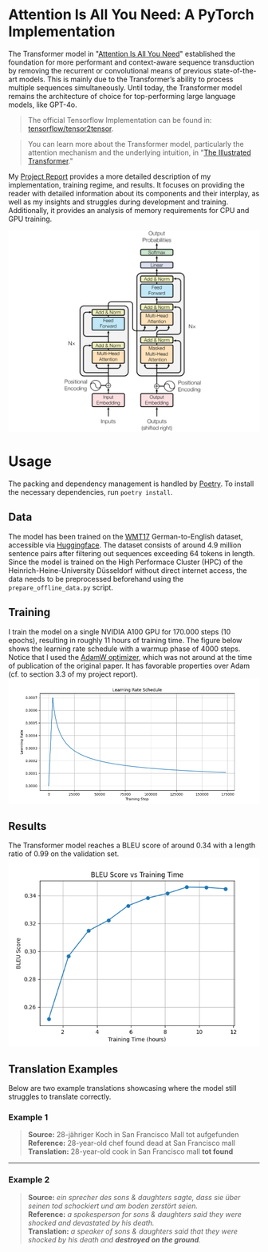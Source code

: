 # Attention Is All You Need: A PyTorch Implementation

The Transformer model in "[Attention Is All You Need](https://arxiv.org/abs/1706.03762)" established the foundation for more performant and context-aware sequence transduction by removing the recurrent or convolutional means of previous state-of-the-art models. 
This is mainly due to the Transformer’s ability to process multiple sequences simultaneously. 
Until today, the Transformer model remains the architecture of choice for top-performing large language models, like GPT-4o.

> The official Tensorflow Implementation can be found in: [tensorflow/tensor2tensor](https://github.com/tensorflow/tensor2tensor/blob/master/tensor2tensor/models/transformer.py).

> You can learn more about the Transformer model, particularly the attention mechanism and the underlying intuition, in "[The Illustrated Transformer](https://jalammar.github.io/illustrated-transformer/)."

My [Project Report](report/main.pdf) provides a more detailed description of my implementation, training regime, and results.
It focuses on providing the reader with detailed information about its components and their interplay, as well as my insights and struggles during development and training.
Additionally, it provides an analysis of memory requirements for CPU and GPU training.

![Transformer architecture](report/figures/transformer.png)

# Usage
The packing and dependency management is handled by [Poetry](https://python-poetry.org/).
To install the necessary dependencies, run `poetry install`.

## Data
The model has been trained on the [WMT17](https://www.statmt.org/wmt17/translation-task.html) German-to-English dataset, accessible via [Huggingface](https://huggingface.co/datasets/wmt/wmt17).
The dataset consists of around 4.9 million sentence pairs after filtering out sequences exceeding 64 tokens in length.
Since the model is trained on the High Performace Cluster (HPC) of the Heinrich-Heine-University Düsseldorf without direct internet access, the data needs to be preprocessed beforehand using the `prepare_offline_data.py` script.

## Training
I train the model on a single NVIDIA A100 GPU for 170.000 steps (10 epochs), resulting in roughly 11 hours of training time.
The figure below shows the learning rate schedule with a warmup phase of 4000 steps. 
Notice that I used the [AdamW optimizer](https://arxiv.org/abs/1711.05101), which was not around at the time of publication of the original paper. It has favorable properties over Adam (cf. to section 3.3 of my project report).
![learning rate schedule](report/figures/lr_schedule_20250129_142747.png)


## Results
The Transformer model reaches a BLEU score of around 0.34 with a length ratio of 0.99 on the validation set.
![bleu score](report/figures/bleu_score_val_20250129_142747.png)

## Translation Examples
Below are two example translations showcasing where the model still struggles to translate correctly.

### Example 1
> **Source:** 28-jähriger Koch in San Francisco Mall tot aufgefunden  
> **Reference:** 28-year-old chef found dead at San Francisco mall  
> **Translation:** 28-year-old cook in San Francisco mall **tot found**

---

### Example 2
> **Source:** *ein sprecher des sons & daughters sagte, dass sie über seinen tod schockiert und am boden zerstört seien.*  
> **Reference:** *a spokesperson for sons & daughters said they were shocked and devastated by his death.*  
> **Translation:** *a speaker of sons & daughters said that they were shocked by his death and **destroyed on the ground**.*




